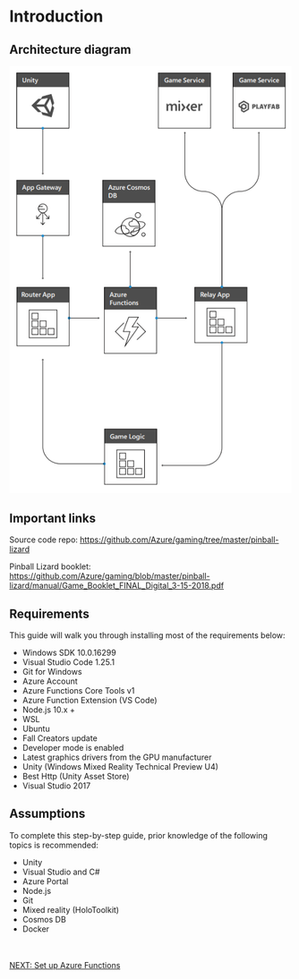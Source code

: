 Introduction
============

Architecture diagram
--------------------

<span id="Arch_Diagram"
class="anchor"></span>![](/media/image2.png)

Important links
---------------

Source code repo:
<https://github.com/Azure/gaming/tree/master/pinball-lizard>

Pinball Lizard booklet:
<https://github.com/Azure/gaming/blob/master/pinball-lizard/manual/Game_Booklet_FINAL_Digital_3-15-2018.pdf>

<span id="_Requirements" class="anchor"><span id="_Toc519166844" class="anchor"></span></span>Requirements
----------------------------------------------------------------------------------------------------------

This guide will walk you through installing most of the requirements
below:

-   Windows SDK 10.0.16299
-   Visual Studio Code 1.25.1
-   Git for Windows
-   Azure Account
-   Azure Functions Core Tools v1
-   Azure Function Extension (VS Code)
-   Node.js 10.x +
-   WSL
-   Ubuntu
-   Fall Creators update
-   Developer mode is enabled
-   Latest graphics drivers from the GPU manufacturer<span
    id="_Expectations" class="anchor"></span>
-   Unity (Windows Mixed Reality Technical Preview U4)
-   Best Http (Unity Asset Store)
-   Visual Studio 2017

Assumptions
-----------

To complete this step-by-step guide, prior knowledge of the following
topics is recommended:

-   Unity
-   Visual Studio and C\#
-   Azure Portal
-   Node.js
-   Git
-   Mixed reality (HoloToolkit)
-   Cosmos DB
-   Docker
<span id="_Unity_3D" class="anchor"></span>

<br><br>
[NEXT: Set up Azure Functions](/docs/02_Set_up_Azure_Functions.md)